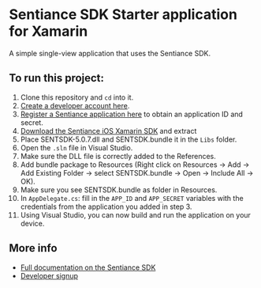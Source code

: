 
# Sentiance SDK Starter application for Xamarin
A simple single-view application that uses the Sentiance SDK.

## To run this project:
1. Clone this repository and `cd` into it.
2. [Create a developer account here](https://audience.sentiance.com/developers).
3. [Register a Sentiance application here](https://audience.sentiance.com/apps) to obtain an application ID and secret.
4. [Download the Sentiance iOS Xamarin SDK](https://sentiance-sdk.s3.amazonaws.com/ios/xamarin/sentiance-ios-sdk-5.0.7.zip) and extract
5. Place SENTSDK-5.0.7.dll and SENTSDK.bundle it in the `Libs` folder.
6. Open the `.sln` file in Visual Studio.
7. Make sure the DLL file is correctly added to the References.
8. Add bundle package to Resources (Right click on Resources -> Add -> Add Existing Folder -> select SENTSDK.bundle -> Open -> Include All -> OK).
9. Make sure you see SENTSDK.bundle as folder in Resources.
10. In `AppDelegate.cs`: fill in the `APP_ID` and `APP_SECRET` variables with the credentials from the application you added in step 3.
11. Using Visual Studio, you can now build and run the application on your device.


## More info
- [Full documentation on the Sentiance SDK](https://audience.sentiance.com/docs)
- [Developer signup](https://audience.sentiance.com/developers)